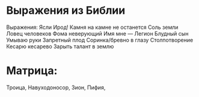 # Выражения из Библии

Выражения:
Ясли
Ирод!
Камня на камне не останется
Соль земли
Ловец человеков
Фома неверующий
Имя мне — Легион
Блудный сын
Умываю руки
Запретный плод
Соринка/бревно в глазу
Столпотворение
Кесарю кесарево
Зарыть талант в землю


# Матрица:
Троица, Навуходоносор, Зион, Пифия,
